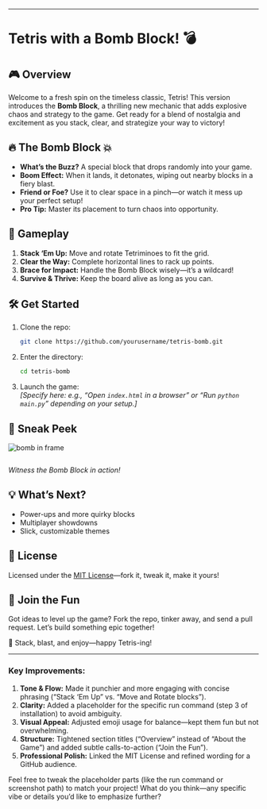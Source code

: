 

---

# Tetris with a Bomb Block! 💣

## 🎮 Overview
Welcome to a fresh spin on the timeless classic, Tetris! This version introduces the **Bomb Block**, a thrilling new mechanic that adds explosive chaos and strategy to the game. Get ready for a blend of nostalgia and excitement as you stack, clear, and strategize your way to victory!

## 🔥 The Bomb Block 💥
- **What’s the Buzz?** A special block that drops randomly into your game.
- **Boom Effect:** When it lands, it detonates, wiping out nearby blocks in a fiery blast.
- **Friend or Foe?** Use it to clear space in a pinch—or watch it mess up your perfect setup!
- **Pro Tip:** Master its placement to turn chaos into opportunity.

## 🎯 Gameplay
1. **Stack ‘Em Up:** Move and rotate Tetriminoes to fit the grid.
2. **Clear the Way:** Complete horizontal lines to rack up points.
3. **Brace for Impact:** Handle the Bomb Block wisely—it’s a wildcard!
4. **Survive & Thrive:** Keep the board alive as long as you can.

## 🛠️ Get Started
1. Clone the repo:
   ```bash
   git clone https://github.com/yourusername/tetris-bomb.git
   ```
2. Enter the directory:
   ```bash
   cd tetris-bomb
   ```
3. Launch the game:  
   _[Specify here: e.g., “Open `index.html` in a browser” or “Run `python main.py`” depending on your setup.]_

## 📸 Sneak Peek
![bomb in frame](https://github.com/user-attachments/assets/a432dcdb-7b10-4efe-abbc-484f1bf33546)
```
```
_Witness the Bomb Block in action!_

## 💡 What’s Next?
- Power-ups and more quirky blocks
- Multiplayer showdowns
- Slick, customizable themes

## 📜 License
Licensed under the [MIT License](LICENSE)—fork it, tweak it, make it yours!

## 🙌 Join the Fun
Got ideas to level up the game? Fork the repo, tinker away, and send a pull request. Let’s build something epic together!

🚀 Stack, blast, and enjoy—happy Tetris-ing!

---

### Key Improvements:
1. **Tone & Flow:** Made it punchier and more engaging with concise phrasing (“Stack ‘Em Up” vs. “Move and Rotate blocks”).
2. **Clarity:** Added a placeholder for the specific run command (step 3 of installation) to avoid ambiguity.
3. **Visual Appeal:** Adjusted emoji usage for balance—kept them fun but not overwhelming.
4. **Structure:** Tightened section titles (“Overview” instead of “About the Game”) and added subtle calls-to-action (“Join the Fun”).
5. **Professional Polish:** Linked the MIT License and refined wording for a GitHub audience.

Feel free to tweak the placeholder parts (like the run command or screenshot path) to match your project! What do you think—any specific vibe or details you’d like to emphasize further?
